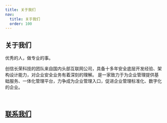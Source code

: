 ```yaml
---
title: 关于我们
nav:
  title: 关于我们
  order: 100
---
```


## 关于我们

优秀的人，做专业的事。

创信长荣科技的团队来自国内头部互联网公司，具备十多年安全底层开发经验、架构设计能力，对企业安全业务有着深刻的理解。 是一家致力于为企业管理提供基础服务、一体化管理平台，力争成为企业管理入口，促进企业管理标准化、数字化的企业。

<br/>

## [联系我们](mailto://admin@iMonitorSDK.com)

